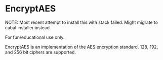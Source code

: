 # EncryptAES
NOTE: Most recent attempt to install this with stack failed. Might migrate to cabal installer instead.


For fun/educational use only.

EncryptAES is an implementation of the AES encryption standard. 128, 192, and 256 bit ciphers are supported.
